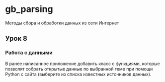 # gb_parsing
Методы сбора и обработки данных из сети Интернет

## Урок 8
### Работа с данными

В ранее написанное приложение добавить класс с функциями, которые позволят собрать открытые данные по выбранной теме при помощи Python с сайта (выберите из списка известных источников данных). 

